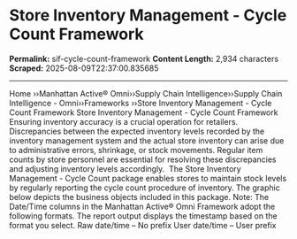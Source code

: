 # Store Inventory Management - Cycle Count Framework

**Permalink:** sif-cycle-count-framework
**Content Length:** 2,934 characters
**Scraped:** 2025-08-09T22:37:00.835685

---

Home &rsaquo;&rsaquo;Manhattan Active® Omni&rsaquo;&rsaquo;Supply Chain Intelligence&rsaquo;&rsaquo;Supply Chain Intelligence - Omni&rsaquo;&rsaquo;Frameworks ››Store Inventory Management - Cycle Count Framework Store Inventory Management - Cycle Count Framework Ensuring inventory accuracy is a crucial operation for retailers. Discrepancies between the expected inventory levels recorded by the inventory management system and the actual store inventory can arise due to administrative errors, shrinkage, or stock movements. Regular item counts by store personnel are essential for resolving these discrepancies and adjusting inventory levels accordingly.&nbsp; The Store Inventory Management - Cycle Count package enables stores to maintain stock levels by regularly reporting the cycle count procedure of inventory. The graphic below depicts the business objects included in this package. Note: The Date/Time columns in the Manhattan Active&reg; Omni Framework adopt the following formats. The report output displays the timestamp based on the format you select. Raw date/time &ndash; No prefix User date/time &ndash; User prefix